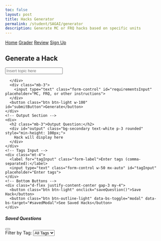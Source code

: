 ```yaml
---
toc: false
layout: post
title: Hacks Generator
permalink: /student/SAGAI/generator
description: Generate MC or FRQ hacks based on specific units
---
```


<div class="container-fluid bg-dark text-white py-3">
  <!-- Navigation buttons -->
  <div class="text-center mb-3">
    <a href="{{site.baseurl}}/student/TeamTeachToolkit" class="btn btn-outline-light mx-2">Home</a>
    <a href="{{site.baseurl}}/student/TeamTeachToolkit/grader" class="btn btn-outline-light mx-2">Grader</a>
    <a href="{{site.baseurl}}/student/TeamTeachToolkit/review" class="btn btn-outline-light mx-2">Review</a>
    <a href="{{site.baseurl}}/student/TeamTeachToolkit/signup" class="btn btn-outline-light mx-2">Sign Up</a>
  </div>

  <!-- Generator Form -->
  <div class="container text-center">
    <div class="mb-4">
      <h2 class="mb-3">Generate a Hack</h2>
      <div class="mb-3">
        <input type="text" class="form-control" id="topicInput" placeholder="Insert topic here">

      </div>
      <div class="mb-3">
        <input type="text" class="form-control" id="requirementsInput" placeholder="MC, FRQ, or other instructions">
      </div>
      <button class="btn btn-light w-100" id="submitButton">Generate</button>
    </div>
    <!-- Output Section -->
    <div>
      <h2 class="mb-3">Output Question:</h2>
      <div id="output" class="bg-secondary text-white p-3 rounded" style="min-height: 100px;">
        Hack will display here
      </div>
    </div>
    <!-- Tags Input -->
    <div class="mt-4">
      <label for="tagInput" class="form-label">Enter tags (comma-separated):</label>
      <input type="text" class="form-control w-50 mx-auto" id="tagInput" placeholder="Enter tags">
    </div>
    <!-- Bottom Buttons -->
    <div class="d-flex justify-content-center gap-3 my-4">
      <button class="btn btn-light" onclick="saveQuestion()">Save Hack</button>
      <button class="btn btn-outline-light" data-bs-toggle="modal" data-bs-target="#savedModal">See Saved Hacks</button>
    </div>
  </div>
</div>

<!-- Modal for Saved Questions -->
<div class="modal fade" id="savedModal" tabindex="-1" aria-labelledby="savedModalLabel" aria-hidden="true">
  <div class="modal-dialog modal-lg text-white">
    <div class="modal-content bg-dark">
      <div class="modal-header">
        <h5 class="modal-title" id="savedModalLabel">Saved Questions</h5>
        <button type="button" class="btn-close btn-close-white" data-bs-dismiss="modal" aria-label="Close"></button>
      </div>
      <div class="modal-body">
        <label for="tagFilter" class="form-label">Filter by Tag:</label>
        <select id="tagFilter" class="form-select mb-3" onchange="loadSavedQuestions()">
          <option value="">All Tags</option>
        </select>
        <ul id="saved-questions" class="list-group"></ul>
      </div>
    </div>
  </div>
</div>

<script type="module">
  import { javaURI } from '{{site.baseurl}}/assets/js/api/config.js';

  async function submitRequirements() {
    const topic = document.getElementById('topicInput').value;
    const requirements = document.getElementById('requirementsInput').value;
    const userRequest = { topic, requirements };

    try {
      const response = await fetch(`${javaURI}/generate/question`, {
        method: 'POST',
        headers: { 'Content-Type': 'application/json' },
        body: JSON.stringify(userRequest)
      });

      if (!response.ok) throw new Error('Network error: ' + response.statusText);

      const question = await response.text();
      displayQuestion(question);
    } catch (error) {
      alert('Error generating question: ' + error.message);
    }
  }

  function displayQuestion(question) {
    const outputElement = document.getElementById('output');
    const formatted = question
      .replace(/\*\*(.*?)\*\*/g, '<strong>$1</strong>')
      .replace(/(?:\r\n|\r|\n)/g, '<br>')
      .replace(/(A\.\s|B\.\s|C\.\s|D\.\s)/g, '<br><strong>$1</strong>')
      .replace(/```([\s\S]*?)```/g, '<pre><code>$1</code></pre>');
    outputElement.innerHTML = formatted;
  }

  async function saveQuestion() {
    const question = document.getElementById('output').innerHTML;
    const tags = document.getElementById('tagInput').value.split(',').map(t => t.trim());

    if (!question) return alert('No question to save!');

    const data = { question, tags };
    try {
      const res = await fetch(`${javaURI}/save-question`, {
        method: 'POST',
        headers: { 'Content-Type': 'application/json' },
        body: JSON.stringify(data)
      });

      if (res.ok) {
        alert('Question saved!');
        loadTags();
      } else {
        alert('Save failed.');
      }
    } catch (err) {
      alert('Save error: ' + err.message);
    }
  }

  async function loadSavedQuestions() {
    const tagFilter = document.getElementById('tagFilter').value;
    const list = document.getElementById('saved-questions');
    list.innerHTML = '';

    try {
      const res = await fetch(`${javaURI}/saved-questions`);
      const data = await res.json();

      data.forEach(({ question, tags }) => {
        if (!tagFilter || tags.includes(tagFilter)) {
          const item = document.createElement('li');
          item.className = 'list-group-item bg-secondary text-white mb-2';

          const tagDiv = tags.map(tag => `<span class="badge bg-primary me-1">${tag}</span>`).join('');
          item.innerHTML = `${tagDiv}<div class="mt-2">${question}</div>`;
          list.appendChild(item);
        }
      });
    } catch (err) {
      alert('Error loading questions: ' + err.message);
    }
  }

  async function loadTags() {
    const dropdown = document.getElementById('tagFilter');
    dropdown.innerHTML = '<option value="">All Tags</option>';

    try {
      const res = await fetch(`${javaURI}/saved-questions`);
      const questions = await res.json();
      const uniqueTags = new Set();

      questions.forEach(({ tags }) => tags.forEach(tag => uniqueTags.add(tag)));
      uniqueTags.forEach(tag => {
        const opt = document.createElement('option');
        opt.value = tag;
        opt.textContent = tag;
        dropdown.appendChild(opt);
      });
    } catch (err) {
      console.error('Tag load error:', err);
    }
  }

  document.getElementById('submitButton').addEventListener('click', submitRequirements);
  window.saveQuestion = saveQuestion;
  window.loadSavedQuestions = loadSavedQuestions;
</script>

